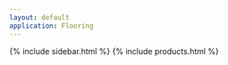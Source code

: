 ```yaml
---
layout: default
application: Flooring
---
```

{% include sidebar.html %}
{% include products.html %}

